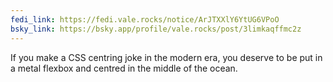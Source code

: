 ```yaml
---
fedi_link: https://fedi.vale.rocks/notice/ArJTXXlY6YtUG6VPoO
bsky_link: https://bsky.app/profile/vale.rocks/post/3limkaqffmc2z
---
```


If you make a CSS centring joke in the modern era, you deserve to be put in a metal flexbox and centred in the middle of the ocean.

